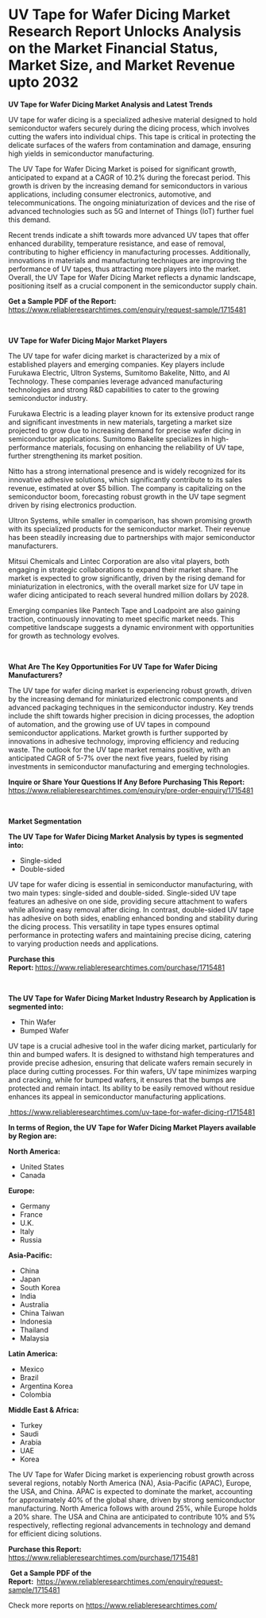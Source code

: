 <p><h1>UV Tape for Wafer Dicing Market Research Report Unlocks Analysis on the Market Financial Status, Market Size, and Market Revenue upto 2032</h1></p><p><strong>UV Tape for Wafer Dicing Market Analysis and Latest Trends</strong></p>
<p><p>UV tape for wafer dicing is a specialized adhesive material designed to hold semiconductor wafers securely during the dicing process, which involves cutting the wafers into individual chips. This tape is critical in protecting the delicate surfaces of the wafers from contamination and damage, ensuring high yields in semiconductor manufacturing.</p><p>The UV Tape for Wafer Dicing Market is poised for significant growth, anticipated to expand at a CAGR of 10.2% during the forecast period. This growth is driven by the increasing demand for semiconductors in various applications, including consumer electronics, automotive, and telecommunications. The ongoing miniaturization of devices and the rise of advanced technologies such as 5G and Internet of Things (IoT) further fuel this demand.</p><p>Recent trends indicate a shift towards more advanced UV tapes that offer enhanced durability, temperature resistance, and ease of removal, contributing to higher efficiency in manufacturing processes. Additionally, innovations in materials and manufacturing techniques are improving the performance of UV tapes, thus attracting more players into the market. Overall, the UV Tape for Wafer Dicing Market reflects a dynamic landscape, positioning itself as a crucial component in the semiconductor supply chain.</p></p>
<p><strong>Get a Sample PDF of the Report:&nbsp;</strong> <a href="https://www.reliableresearchtimes.com/enquiry/request-sample/1715481?utm_campaign=2719&utm_medium=2&utm_source=Github&utm_content=ia&utm_term=28032025&utm_id=uv-tape-for-wafer-dicing">https://www.reliableresearchtimes.com/enquiry/request-sample/1715481</a></p>
<p>&nbsp;</p>
<p><strong>UV Tape for Wafer Dicing Major Market Players</strong></p>
<p><p>The UV tape for wafer dicing market is characterized by a mix of established players and emerging companies. Key players include Furukawa Electric, Ultron Systems, Sumitomo Bakelite, Nitto, and AI Technology. These companies leverage advanced manufacturing technologies and strong R&D capabilities to cater to the growing semiconductor industry.</p><p>Furukawa Electric is a leading player known for its extensive product range and significant investments in new materials, targeting a market size projected to grow due to increasing demand for precise wafer dicing in semiconductor applications. Sumitomo Bakelite specializes in high-performance materials, focusing on enhancing the reliability of UV tape, further strengthening its market position.</p><p>Nitto has a strong international presence and is widely recognized for its innovative adhesive solutions, which significantly contribute to its sales revenue, estimated at over $5 billion. The company is capitalizing on the semiconductor boom, forecasting robust growth in the UV tape segment driven by rising electronics production.</p><p>Ultron Systems, while smaller in comparison, has shown promising growth with its specialized products for the semiconductor market. Their revenue has been steadily increasing due to partnerships with major semiconductor manufacturers. </p><p>Mitsui Chemicals and Lintec Corporation are also vital players, both engaging in strategic collaborations to expand their market share. The market is expected to grow significantly, driven by the rising demand for miniaturization in electronics, with the overall market size for UV tape in wafer dicing anticipated to reach several hundred million dollars by 2028.</p><p>Emerging companies like Pantech Tape and Loadpoint are also gaining traction, continuously innovating to meet specific market needs. This competitive landscape suggests a dynamic environment with opportunities for growth as technology evolves.</p></p>
<p>&nbsp;</p>
<p><strong>What Are The Key Opportunities For UV Tape for Wafer Dicing Manufacturers?</strong></p>
<p><p>The UV tape for wafer dicing market is experiencing robust growth, driven by the increasing demand for miniaturized electronic components and advanced packaging techniques in the semiconductor industry. Key trends include the shift towards higher precision in dicing processes, the adoption of automation, and the growing use of UV tapes in compound semiconductor applications. Market growth is further supported by innovations in adhesive technology, improving efficiency and reducing waste. The outlook for the UV tape market remains positive, with an anticipated CAGR of 5-7% over the next five years, fueled by rising investments in semiconductor manufacturing and emerging technologies.</p></p>
<p><strong>Inquire or Share Your Questions If Any Before Purchasing This Report:</strong> <a href="https://www.reliableresearchtimes.com/enquiry/pre-order-enquiry/1715481?utm_campaign=2719&utm_medium=2&utm_source=Github&utm_content=ia&utm_term=28032025&utm_id=uv-tape-for-wafer-dicing">https://www.reliableresearchtimes.com/enquiry/pre-order-enquiry/1715481</a></p>
<p>&nbsp;</p>
<p><strong>Market Segmentation</strong></p>
<p><strong>The UV Tape for Wafer Dicing Market Analysis by types is segmented into:</strong></p>
<p><ul><li>Single-sided</li><li>Double-sided</li></ul></p>
<p><p>UV tape for wafer dicing is essential in semiconductor manufacturing, with two main types: single-sided and double-sided. Single-sided UV tape features an adhesive on one side, providing secure attachment to wafers while allowing easy removal after dicing. In contrast, double-sided UV tape has adhesive on both sides, enabling enhanced bonding and stability during the dicing process. This versatility in tape types ensures optimal performance in protecting wafers and maintaining precise dicing, catering to varying production needs and applications.</p></p>
<p><strong>Purchase this Report:&nbsp;</strong><a href="https://www.reliableresearchtimes.com/purchase/1715481?utm_campaign=2719&utm_medium=2&utm_source=Github&utm_content=ia&utm_term=28032025&utm_id=uv-tape-for-wafer-dicing">https://www.reliableresearchtimes.com/purchase/1715481</a></p>
<p>&nbsp;</p>
<p><strong>The UV Tape for Wafer Dicing Market Industry Research by Application is segmented into:</strong></p>
<p><ul><li>Thin Wafer</li><li>Bumped Wafer</li></ul></p>
<p><p>UV tape is a crucial adhesive tool in the wafer dicing market, particularly for thin and bumped wafers. It is designed to withstand high temperatures and provide precise adhesion, ensuring that delicate wafers remain securely in place during cutting processes. For thin wafers, UV tape minimizes warping and cracking, while for bumped wafers, it ensures that the bumps are protected and remain intact. Its ability to be easily removed without residue enhances its appeal in semiconductor manufacturing applications.</p></p>
<p><a href="https://www.reliableresearchtimes.com/uv-tape-for-wafer-dicing-r1715481?utm_campaign=2719&utm_medium=2&utm_source=Github&utm_content=ia&utm_term=28032025&utm_id=uv-tape-for-wafer-dicing">&nbsp;https://www.reliableresearchtimes.com/uv-tape-for-wafer-dicing-r1715481</a></p>
<p><strong>In terms of Region, the UV Tape for Wafer Dicing Market Players available by Region are:</strong></p>
<p>
    <p> <strong> North America: </strong>
        <ul>
            <li>United States</li>
            <li>Canada</li>
        </ul>
        </p> 
    <p> <strong> Europe: </strong>
        <ul>
            <li>Germany</li>
            <li>France</li>
            <li>U.K.</li>
            <li>Italy</li>
            <li>Russia</li>
        </ul>
        </p> 
    <p> <strong> Asia-Pacific: </strong>
        <ul>
            <li>China</li>
            <li>Japan</li>
            <li>South Korea</li>
            <li>India</li>
            <li>Australia</li>
            <li>China Taiwan</li>
            <li>Indonesia</li>
            <li>Thailand</li>
            <li>Malaysia</li>
        </ul>
        </p> 
    <p> <strong> Latin America: </strong>
        <ul>
            <li>Mexico</li>
            <li>Brazil</li>
            <li>Argentina Korea</li>
            <li>Colombia</li>
        </ul>
        </p> 
    <p> <strong> Middle East & Africa: </strong>
        <ul>
            <li>Turkey</li>
            <li>Saudi</li>
            <li>Arabia</li>
            <li>UAE</li>
            <li>Korea</li>
        </ul>
    </p>
    </p>
<p><p>The UV Tape for Wafer Dicing market is experiencing robust growth across several regions, notably North America (NA), Asia-Pacific (APAC), Europe, the USA, and China. APAC is expected to dominate the market, accounting for approximately 40% of the global share, driven by strong semiconductor manufacturing. North America follows with around 25%, while Europe holds a 20% share. The USA and China are anticipated to contribute 10% and 5% respectively, reflecting regional advancements in technology and demand for efficient dicing solutions.</p></p>
<p><strong>Purchase this Report: </strong><a href="https://www.reliableresearchtimes.com/purchase/1715481?utm_campaign=2719&utm_medium=2&utm_source=Github&utm_content=ia&utm_term=28032025&utm_id=uv-tape-for-wafer-dicing">https://www.reliableresearchtimes.com/purchase/1715481</a></p>
<p>&nbsp;<strong>Get a Sample PDF of the Report:&nbsp;&nbsp;</strong><a href="https://www.reliableresearchtimes.com/enquiry/request-sample/1715481?utm_campaign=2719&utm_medium=2&utm_source=Github&utm_content=ia&utm_term=28032025&utm_id=uv-tape-for-wafer-dicing">https://www.reliableresearchtimes.com/enquiry/request-sample/1715481</a></p>
<p><strong></strong></p>
<p>Check more reports on <a href="https://www.reliableresearchtimes.com/?utm_campaign=2719&utm_medium=2&utm_source=Github&utm_content=ia&utm_term=28032025&utm_id=uv-tape-for-wafer-dicing">https://www.reliableresearchtimes.com/</a></p>